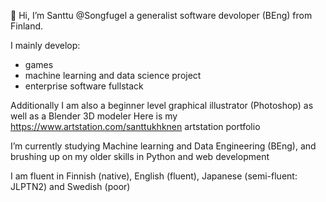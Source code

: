 👋 Hi, I’m Santtu @Songfugel a generalist software devoloper (BEng) from Finland.

I mainly develop:
  - games
  - machine learning and data science project
  - enterprise software fullstack

Additionally I am also a beginner level graphical illustrator (Photoshop) as well as a Blender 3D modeler
Here is my https://www.artstation.com/santtukhknen artstation portfolio

I’m currently studying Machine learning and Data Engineering (BEng), and brushing up on my older skills in Python and web development

I am fluent in Finnish (native), English (fluent), Japanese (semi-fluent: JLPTN2) and Swedish (poor)

<!---
Songfugel/Songfugel is a ✨ special ✨ repository because its `README.md` (this file) appears on your GitHub profile.
You can click the Preview link to take a look at your changes.
--->
